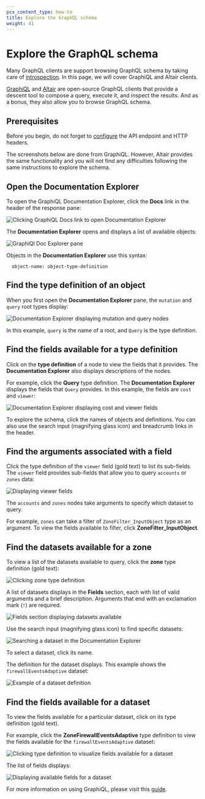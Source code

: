 ```yaml
---
pcx_content_type: how-to
title: Explore the GraphQL schema
weight: 41
---
```


# Explore the GraphQL schema

Many GraphQL clients are support browsing GraphQL schema by taking care of
[introspection][1]. In this page, we will cover GraphiQL and Altair clients.

[GraphiQL][2] and [Altair][3] are open-source GraphQL clients that provide a
descent tool to compose a query, execute it, and inspect the results. And as a
bonus, they also allow you to browse GraphQL schema.

## Prerequisites

Before you begin, do not forget to [configure][4] the API endpoint and HTTP
headers.

The screenshots below are done from GraphiQL. However, Altair provides the same
functionality and you will not find any difficulties following the same
instructions to explore the schema.

## Open the Documentation Explorer

To open the GraphiQL Documentation Explorer, click the **Docs** link in the
header of the response pane:

![Clicking GraphiQL Docs link to open Documentation Explorer][5]

The **Documentation Explorer** opens and displays a list of available objects:

![GraphiQl Doc Explorer pane][6]

Objects in the **Documentation Explorer** use this syntax:

```code
  object-name: object-type-definition
```

## Find the type definition of an object

When you first open the **Documentation Explorer** pane, the `mutation` and
`query` root types display:

![Documentation Explorer displaying mutation and query nodes][7]

In this example, `query` is the name of a root, and `Query` is the type
definition.

## Find the fields available for a type definition

Click on the **type definition** of a node to view the fields that it provides.
The **Documentation Explorer** also displays descriptions of the nodes.

For example, click the **Query** type definition. The **Documentation Explorer**
displays the fields that `Query` provides. In this example, the fields are
`cost` and `viewer`:

![Documentation Explorer displaying cost and viewer fields][8]

To explore the schema, click the names of objects and definitions. You can also
use the search input (magnifying glass icon) and breadcrumb links in the header.

## Find the arguments associated with a field

Click the type definition of the `viewer` field (gold text) to list its
sub-fields. The `viewer` field provides sub-fields that allow you to query
`accounts` or `zones` data:

![Displaying viewer fields][9]

The `accounts` and `zones` nodes take arguments to specify which dataset to
query.

For example, `zones` can take a filter of `ZoneFilter_InputObject` type as an
argument. To view the fields available to filter, click
**ZoneFilter_InputObject**.

## Find the datasets available for a zone

To view a list of the datasets available to query, click the **zone** type
definition (gold text):

![Clicking zone type definition][10]

A list of datasets displays in the **Fields** section, each with list of valid
arguments and a brief description. Arguments that end with an exclamation mark
(`!`) are required.

![Fields section displaying datasets available][11]

Use the search input (magnifying glass icon) to find specific datasets:

![Searching a dataset in the Documentation Explorer][12]

To select a dataset, click its name.

The definition for the dataset displays. This example shows the
`firewallEventsAdaptive` dataset:

![Example of a dataset definition][13]

## Find the fields available for a dataset

To view the fields available for a particular dataset, click on its type
definition (gold text).

For example, click the **ZoneFirewallEventsAdaptive** type definition to view
the fields available for the `firewallEventsAdaptive` dataset:

![Clicking type definition to visualize fields available for a dataset][14]

The list of fields displays:

![Displaying available fields for a dataset][15]

For more information on using GraphiQL, please visit this [guide][16].

[1]: </analytics/graphql-api/features/discovery/introspection/>
[2]: <https://github.com/graphql/graphiql/tree/main/packages/graphiql#readme>
[3]: <https://altairgraphql.dev/#download>
[4]: </analytics/graphql-api/getting-started/authentication/graphql-client-headers/>
[5]: </analytics/static/images/graphiql-docs-link.png>
[6]: </analytics/static/images/graphiql-doc-explorer.png>
[7]: </analytics/static/images/graphiql-doc-explorer-query-mutations.png>
[8]: </analytics/static/images/graphiql-doc-explorer-view-cost.png>
[9]: </analytics/static/images/graphiql-doc-explorer-viewer-fields.png>
[10]: </analytics/static/images/graphiql-doc-explorer-zones.png>
[11]: </analytics/static/images/graphiql-doc-explorer-zone-fields.png>
[12]: </analytics/static/images/graphiql-doc-explorer-find-firewall.png>
[13]: </analytics/static/images/graphiql-doc-explorer-firewallevents-definition.png>
[14]: </analytics/static/images/graphiql-doc-explorer-firewall-type-definition.png>
[15]: </analytics/static/images/graphiql-doc-explorer-firewall-fields.png>
[16]: </analytics/graphql-api/getting-started/compose-graphql-query/>
